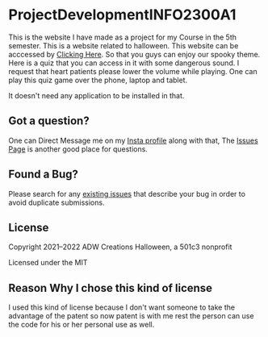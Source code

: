 # ProjectDevelopmentINFO2300A1
This is the website I have made as a project for my Course in the 5th semester. This is a website related to halloween.
This website can be acccessed by [Clicking Here](https://aakashdeepwahi.github.io/ProjectDevelopmentINFO2300A1). So that you guys can enjoy our spooky theme. Here is a quiz that you can access in it with some dangerous sound. I request that heart patients please lower the volume while playing. One can play this quiz game over the phone, laptop and tablet.

It doesn't need any application to be installed in that.


## Got a question?

One can Direct Message me on my [Insta profile](https://www.instagram.com/) along with that, The [Issues Page](https://github.com/aakashdeepwahi/ProjectDevelopmentINFO2300A1/issues) is another good place for questions.

## Found a Bug?

Please search for any [existing issues](https://github.com/aakashdeepwahi/ProjectDevelopmentINFO2300A1/issues) that describe your bug in order to avoid duplicate submissions.



## License

Copyright 2021–2022 ADW Creations Halloween, a 501c3 nonprofit

Licensed under the MIT 

## Reason Why I chose this kind of license
I used this kind of license because I don't want someone to take the advantage of the patent so now patent is with me rest the person can use the code for his or her personal use as well. 





